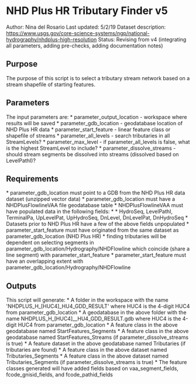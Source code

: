 # NHD Plus HR Tributary Finder v5
Author: Nina del Rosario
Last updated: 5/2/19
Dataset description: https://www.usgs.gov/core-science-systems/ngp/national-hydrography/nhdplus-high-resolution
Status: Revising from v4 (integrating all parameters, adding pre-checks, adding documentation notes)

## Purpose
The purpose of this script is to select a tributary stream network based on a stream shapefile of starting features.

## Parameters
The input parameters are:
\* parameter_output_location - workspace where results will be saved
\* parameter_gdb_location - geodatabase location of NHD Plus HR data
\* parameter_start_feature - linear feature class or shapefile of streams
\* parameter_all_levels - search tributaries in all StreamLevels?
\* parameter_max_level - if parameter_all_levels is false, what is the highest StreamLevel to include?
\* parameter_dissolve_streams - should stream segments be dissolved into streams (dissolved based on LevelPathI)?

## Requirements
\* parameter_gdb_location must point to a GDB from the NHD Plus HR data dataset (unzipped vector data)
\* parameter_gdb_location must have a NHDPlusFlowlineVAA file geodatabase table
\* NHDPlusFlowlineVAA must have populated data in the following fields:
\* \* HydroSeq, LevelPathI, TerminalPa, UpLevelPat, UpHydroSeq, DnLevel, DnLevelPat, DnHydroSeq
\* Datasets prior to NHD Plus HR have a few of the above fields unpopulated
\* parameter_start_feature must have originated from the same dataset as parameter_gdb_location (NHD Plus HR)
\* finding tributaries will be dependent on selecting segments in parameter_gdb_location/Hydrography/NHDFlowline which coincide (share a line segment) with parameter_start_feature
\* parameter_start_feature must have an overlapping extent with parameter_gdb_location/Hydrography/NHDFlowline

## Outputs
This script will generate:
\* A folder in the workspace with the name 'NHDPLUS_H_[HUC4]\_HU4_GDD_RESULT' where HUC4 is the 4-digit HUC4 from parameter_gdb_location
\* A geodatabase in the above folder with the name NHDPLUS_H_[HUC4]\__HU4_GDD_RESULT.gdb where HUC4 is the 4-digit HUC4 from parameter_gdb_location
\* A feature class in the above geodatabase named StartFeatures_Segments
\* A feature class in the above geodatabase named StartFeatures_Streams  (if parameter_dissolve_streams is true)
\* A feature dataset in the above geodatabase named Tributaries (if tributaries are found)
\* A feature class in the above dataset named Tributaries_Segments
\* A feature class in the above dataset named Tributaries_Segments (if parameter_dissolve_streams is true)
\* The feature classes generated will have added fields based on vaa_segment_fields, fcode_gnisid_fields, and fcode_pathid_fields

